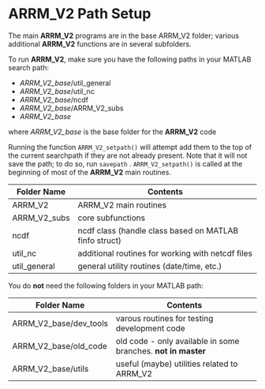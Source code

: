 # ARRM_V2 Path Setup


The main **ARRM_V2** programs are in the base ARRM_V2 folder;  various additional **ARRM_V2** functions are in several subfolders.

To run **ARRM_V2**, make sure you have the following paths in your MATLAB search path:

* *ARRM_V2_base*/util_general
* *ARRM_V2_base*/util_nc
* *ARRM_V2_base*/ncdf
* *ARRM_V2_base*/ARRM_V2_subs
* *ARRM_V2_base*

where *ARRM_V2_base* is the base folder for the **ARRM_V2** code


Running the function `ARRM_V2_setpath()` will attempt add them to the top of the current searchpath if they are not already present.  Note that it will not save the path;  to do so, run `savepath` .
`ARRM_V2_setpath()` is called at the beginning of most of the **ARRM_V2** main routines.

| Folder Name | Contents |
| ----------- | ---------|
|ARRM_V2   | ARRM_V2 main routines  |
|ARRM_V2_subs   | core subfunctions   |
|ncdf   | ncdf class (handle class based on MATLAB finfo struct)  |
|util_nc   | additional routines for working with netcdf files   |
|util_general   | general utility routines (date/time, etc.)  |

You do **not** need the following folders in your MATLAB path:

| Folder Name | Contents |
| ----------- | ---------|
| ARRM_V2_base/dev_tools | varous routines for testing development code |
| ARRM_V2_base/old_code | old code - only available in some branches. **not in master** |
| ARRM_V2_base/utils | useful (maybe) utilities related to ARRM_V2 |

